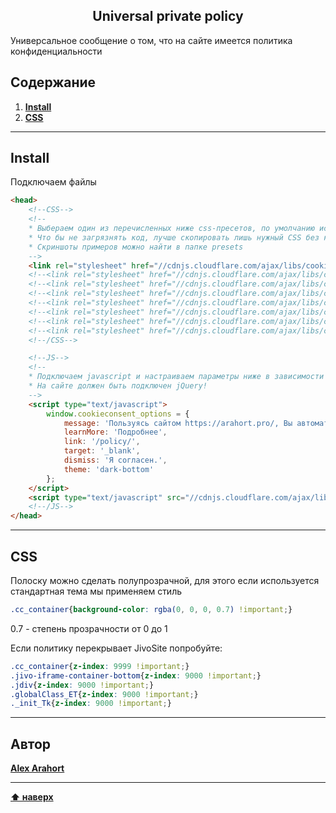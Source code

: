 <h2 align="center">Universal private policy</h2>

<p>Универсальное сообщение о том, что на сайте имеется политика конфиденциальности</p> 

## Содержание

1. **[Install](#install)**
2. **[CSS](#css)**

---

## Install

<p>Подключаем файлы</p>

```html
<head>
    <!--CSS-->
    <!--
    * Выбераем один из перечисленных ниже css-пресетов, по умолчанию используется dark-bottom.css, в котором необходимо изменить цвет кнопки и\или ссылки в стиле сайта
    * Что бы не загрязнять код, лучше скопировать лишь нужный CSS без комментариев.
    * Скриншоты примеров можно найти в папке presets
    -->
    <link rel="stylesheet" href="//cdnjs.cloudflare.com/ajax/libs/cookieconsent2/1.0.10/dark-bottom.css" type="text/css"/>
    <!--<link rel="stylesheet" href="//cdnjs.cloudflare.com/ajax/libs/cookieconsent2/1.0.10/dark-top.css" type="text/css"/>-->
    <!--<link rel="stylesheet" href="//cdnjs.cloudflare.com/ajax/libs/cookieconsent2/1.0.10/dark-floating.css" type="text/css"/>-->
    <!--<link rel="stylesheet" href="//cdnjs.cloudflare.com/ajax/libs/cookieconsent2/1.0.10/dark-floating-tada.css" type="text/css"/>-->
    <!--<link rel="stylesheet" href="//cdnjs.cloudflare.com/ajax/libs/cookieconsent2/1.0.10/dark-inline.css" type="text/css"/>-->
    <!--<link rel="stylesheet" href="//cdnjs.cloudflare.com/ajax/libs/cookieconsent2/1.0.10/light-bottom.css" type="text/css"/>-->
    <!--<link rel="stylesheet" href="//cdnjs.cloudflare.com/ajax/libs/cookieconsent2/1.0.10/light-top.css" type="text/css"/>-->
    <!--<link rel="stylesheet" href="//cdnjs.cloudflare.com/ajax/libs/cookieconsent2/1.0.10/light-floating.css" type="text/css"/>-->
    <!--/CSS-->

    <!--JS-->
    <!--
    * Подключаем javascript и настраиваем параметры ниже в зависимости от сайта, здесь все вроде элементарно и просто
    * На сайте должен быть подключен jQuery!
    -->
    <script type="text/javascript">
        window.cookieconsent_options = {
            message: 'Пользуясь сайтом https://arahort.pro/, Вы автоматически принимаете правила передачи и обработки персональных данных.',
            learnMore: 'Подробнее',
            link: '/policy/',
            target: '_blank',
            dismiss: 'Я согласен.',
            theme: 'dark-bottom'
        };
    </script>
    <script type="text/javascript" src="//cdnjs.cloudflare.com/ajax/libs/cookieconsent2/1.0.10/cookieconsent.min.js"></script>
    <!--/JS-->
</head>
```

---

## CSS

<p>Полоску можно сделать полупрозрачной, для этого если используется стандартная тема мы применяем стиль</p>

```css
.cc_container{background-color: rgba(0, 0, 0, 0.7) !important;}
```

<p>0.7 - степень прозрачности от 0 до 1</p>

<p>Если политику перекрывает JivoSite попробуйте:</p>

```css
.cc_container{z-index: 9999 !important;}
.jivo-iframe-container-bottom{z-index: 9000 !important;}
.jdiv{z-index: 9000 !important;}
.globalClass_ET{z-index: 9000 !important;}
._init_Tk{z-index: 9000 !important;}
```

---

## Автор

**[Alex Arahort](https://arahort.pro/)**

---

**[⬆ наверх](#Содержание)**

